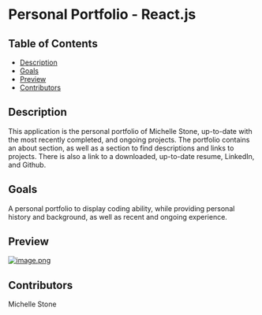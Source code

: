 # Personal Portfolio - React.js

## Table of Contents

- [Description](#description)
- [Goals](#goals)
- [Preview](#preview)
- [Contributors](#contributors)

## Description

This application is the personal portfolio of Michelle Stone, up-to-date with the most recently completed, and ongoing projects. The portfolio contains an about section, as well as a section to find descriptions and links to projects. There is also a link to a downloaded, up-to-date resume, LinkedIn, and Github.

## Goals

A personal portfolio to display coding ability, while providing personal history and background, as well as recent and ongoing experience.

## Preview

[![image.png](https://i.postimg.cc/028Bn06q/image.png)](https://postimg.cc/4nSPNtb8)

## Contributors

Michelle Stone
